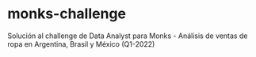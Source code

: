 # monks-challenge
Solución al challenge de Data Analyst para Monks - Análisis de ventas de ropa en Argentina, Brasil y México (Q1-2022)
